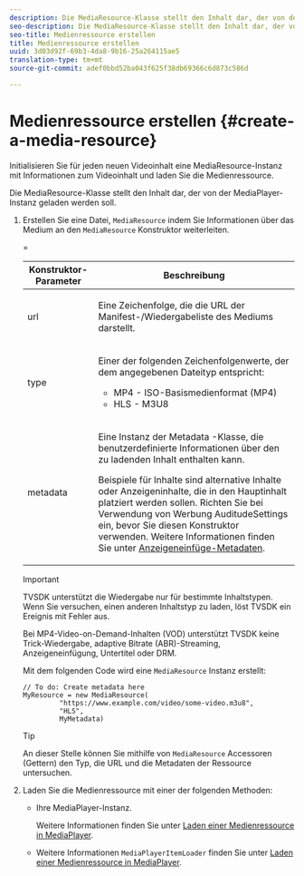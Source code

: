 ```yaml
---
description: Die MediaResource-Klasse stellt den Inhalt dar, der von der MediaPlayer-Instanz geladen werden soll.
seo-description: Die MediaResource-Klasse stellt den Inhalt dar, der von der MediaPlayer-Instanz geladen werden soll.
seo-title: Medienressource erstellen
title: Medienressource erstellen
uuid: 3d03d92f-69b3-4da8-9b16-25a264115ae5
translation-type: tm+mt
source-git-commit: adef0bbd52ba043f625f38db69366c6d873c586d

---
```



# Medienressource erstellen {#create-a-media-resource}

Initialisieren Sie für jeden neuen Videoinhalt eine MediaResource-Instanz mit Informationen zum Videoinhalt und laden Sie die Medienressource.

Die MediaResource-Klasse stellt den Inhalt dar, der von der MediaPlayer-Instanz geladen werden soll.

1. Erstellen Sie eine Datei, `MediaResource` indem Sie Informationen über das Medium an den `MediaResource` Konstruktor weiterleiten.

   <table id="table_DD0D5D9129D54F73881399B9B4FF546A"> 
    <thead> 
      <tr> 
      <th colname="col1" class="entry"> Konstruktor-Parameter </th> 
      <th colname="col2" class="entry"> Beschreibung </th> 
      </tr>
    </thead>
    =<tbody> 
      <tr> 
      <td colname="col1"><span class="codeph"> url</span> </td> 
      <td colname="col2"> <p>Eine Zeichenfolge, die die URL der Manifest-/Wiedergabeliste des Mediums darstellt. </p> </td> 
      </tr> 
      <tr> 
      <td colname="col1"><span class="codeph"> type</span> </td> 
      <td colname="col2"> <p>Einer der folgenden Zeichenfolgenwerte, der dem angegebenen Dateityp entspricht: 
        <ul id="ul_7512E90B7B294EF9BFBA2D68DE678CBB"> 
        <li id="li_AA84434E84184A3D909552794B425ABD"><span class="codeph"> MP4</span> - ISO-Basismedienformat (MP4) </li> 
        <li id="li_8A2F3752569344B59EE30303A8393488"><span class="codeph"> HLS</span> - M3U8 </li> 
        </ul> </p> </td> 
      </tr> 
      <tr> 
      <td colname="col1"><span class="codeph"> metadata</span> </td> 
      <td colname="col2"> <p>Eine Instanz der <span class="codeph"> Metadata</span> -Klasse, die benutzerdefinierte Informationen über den zu ladenden Inhalt enthalten kann. </p> <p>Beispiele für Inhalte sind alternative Inhalte oder Anzeigeninhalte, die in den Hauptinhalt platziert werden sollen. Richten Sie bei Verwendung von Werbung <span class="codeph"> AuditudeSettings</span> ein, bevor Sie diesen Konstruktor verwenden. Weitere Informationen finden Sie unter <a href="../../../tvsdk-1.4-for-desktop-hls/ad-insertion/ad-insertion-metadata/c-psdk-dhls-1.4-ad-insertion-metadata.md" format="dita" scope="local"> Anzeigeneinfüge-Metadaten</a>. </p> </td> 
      </tr> 
    </tbody> 
   </table>

   >[!IMPORTANT]
   >
   >TVSDK unterstützt die Wiedergabe nur für bestimmte Inhaltstypen. Wenn Sie versuchen, einen anderen Inhaltstyp zu laden, löst TVSDK ein Ereignis mit Fehler aus.
   >
   >Bei MP4-Video-on-Demand-Inhalten (VOD) unterstützt TVSDK keine Trick-Wiedergabe, adaptive Bitrate (ABR)-Streaming, Anzeigeneinfügung, Untertitel oder DRM.

   Mit dem folgenden Code wird eine `MediaResource` Instanz erstellt:

   ```
   // To do: Create metadata here
   MyResource = new MediaResource(
            "https://www.example.com/video/some-video.m3u8", 
            "HLS",
            MyMetadata)
   ```

   >[!TIP]
   >
   >An dieser Stelle können Sie mithilfe von `MediaResource` Accessoren (Gettern) den Typ, die URL und die Metadaten der Ressource untersuchen.

1. Laden Sie die Medienressource mit einer der folgenden Methoden:

   * Ihre MediaPlayer-Instanz.

      Weitere Informationen finden Sie unter [Laden einer Medienressource in MediaPlayer](../../../tvsdk-1.4-for-desktop-hls/t-psdk-dhls-1.4-configure/c-psdk-dhls-1.4-mediaplayer-initialize-for-video/t-psdk-dhls-1.4-media-resource-load.md).
   * Weitere Informationen `MediaPlayerItemLoader` finden Sie unter [Laden einer Medienressource in MediaPlayer](../../../tvsdk-1.4-for-desktop-hls/t-psdk-dhls-1.4-configure/c-psdk-dhls-1.4-mediaplayer-initialize-for-video/t-psdk-dhls-1.4-media-resource-load.md).

